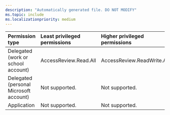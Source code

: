```yaml
---
description: "Automatically generated file. DO NOT MODIFY"
ms.topic: include
ms.localizationpriority: medium
---
```


|Permission type|Least privileged permissions|Higher privileged permissions|
|:---|:---|:---|
|Delegated (work or school account)|AccessReview.Read.All|AccessReview.ReadWrite.All|
|Delegated (personal Microsoft account)|Not supported.|Not supported.|
|Application|Not supported.|Not supported.|

